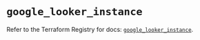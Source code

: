 # `google_looker_instance`

Refer to the Terraform Registry for docs: [`google_looker_instance`](https://registry.terraform.io/providers/hashicorp/google-beta/5.16.0/docs/resources/google_looker_instance).
